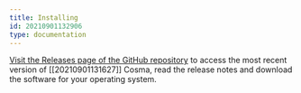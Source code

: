 ```yaml
---
title: Installing
id: 20210901132906
type: documentation
---
```


[Visit the Releases page of the GitHub repository](https://github.com/graphlab-fr/cosma/releases/latest) to access the most recent version of [[20210901131627]] Cosma, read the release notes and download the software for your operating system.
